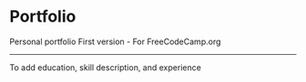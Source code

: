 # Portfolio
Personal portfolio
First version - For FreeCodeCamp.org

-------------------
To add education, skill description, and experience
